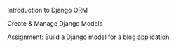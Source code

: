 Introduction to Django ORM

Create & Manage Django Models

Assignment: Build a Django model for a blog application
